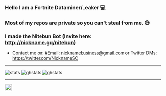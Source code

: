 ### Hello I am a Fortnite Dataminer/Leaker 💻

### Most of my repos are private so you can't steal from me. 😅

### I made the Nitebun Bot (Invite here: http://nickname.gq/nitebun)

- Contact me on: 
#Email: nicknamebusiness@gmail.com or Twitter DMs: https://twitter.com/NicknameSC

---

![stats](https://komarev.com/ghpvc/?username=nicknamesc&color=orange)
![ghstats](https://github-readme-stats.vercel.app/api?username=NicknameSC&theme=white&show_icons=true)
![ghstats](https://github-readme-stats.vercel.app/api/top-langs/?username=nicknamesc)

---

[<img align="left" alt="NicknameSC | Twitter" width="22px" src="https://cdn.jsdelivr.net/npm/simple-icons@v3/icons/twitter.svg" />][twitter]

[twitter]: https://twitter.com/NicknameSC


